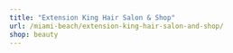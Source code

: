 ```yaml
---
title: "Extension King Hair Salon & Shop"
url: /miami-beach/extension-king-hair-salon-and-shop/
shop: beauty
---
```

